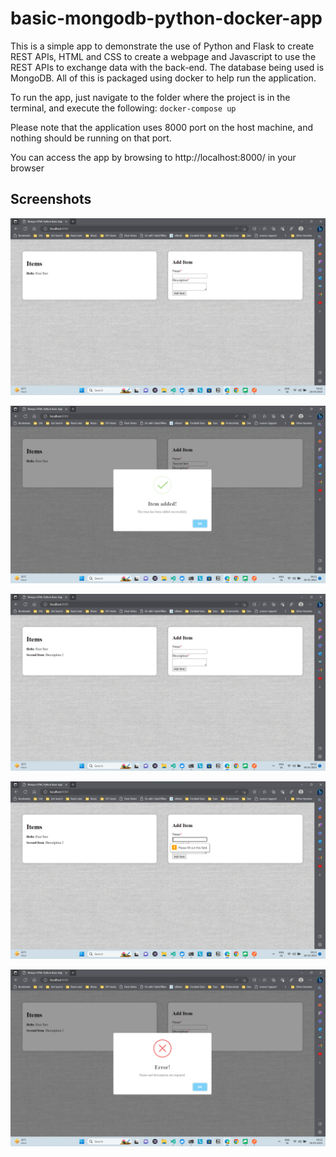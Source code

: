 # basic-mongodb-python-docker-app

This is a simple app to demonstrate the use of Python and Flask to create REST APIs, HTML and CSS to create a webpage and Javascript to use the REST APIs to exchange data with the back-end. The database being used is MongoDB. All of this is packaged using docker to help run the application.

To run the app, just navigate to the folder where the project is in the terminal, and execute the following: `docker-compose up`

Please note that the application uses 8000 port on the host machine, and nothing should be running on that port.

You can access the app by browsing to http://localhost:8000/ in your browser

## Screenshots

![Scene 1](https://github.com/saptashwab/basic-mongodb-python-docker-app/blob/master/app_images/screen1.png)

![Scene 2](https://github.com/saptashwab/basic-mongodb-python-docker-app/blob/master/app_images/screen2.png)

![Scene 3](https://github.com/saptashwab/basic-mongodb-python-docker-app/blob/master/app_images/screen3.png)

![Scene 4](https://github.com/saptashwab/basic-mongodb-python-docker-app/blob/master/app_images/screen4.png)

![Scene 5](https://github.com/saptashwab/basic-mongodb-python-docker-app/blob/master/app_images/screen5.png)